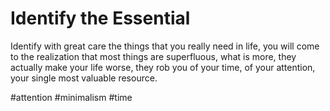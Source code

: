 # Identify the Essential
Identify with great care the things that you really need in life, you will come to the realization that most things are superfluous, what is more, they actually make your life worse, they rob you of your time, of your attention, your single most valuable resource.

#attention #minimalism #time